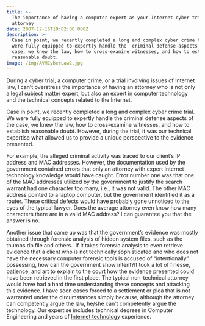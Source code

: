 ```yaml
---
title: >-
  The importance of having a computer expert as your Internet cyber trial
  attorney
date: 2007-12-16T19:02:00.000Z
description: >-
  Case in point, we recently completed a long and complex cyber crime trial.  We
  were fully equipped to expertly handle the  criminal defense aspects of the
  case, we knew the law, how to cross-examine witnesses, and how to establish
  reasonable doubt. 
image: /img/AVMCyberLaw2.jpg
---
```

During a cyber trial, a computer crime, or a trial involving issues of Internet law, I can’t overstress the importance of having an attorney who is not only a legal subject matter expert, but also an expert in computer technology and the technical concepts related to the Internet.

Case in point, we recently completed a long and complex cyber crime trial.  We were fully equipped to expertly handle the  criminal defense aspects of the case, we knew the law, how to cross-examine witnesses, and how to establish reasonable doubt. However, during the trial, it was our technical expertise what allowed us to provide a unique perspective to the evidence presented.

For example, the alleged criminal activity was traced to our client’s IP address and MAC addresses. However, the documentation used by the government contained errors that only an attorney with expert Internet technology knowledge would have caught. Error number one was that one of the MAC addresses utilized by the government to justify the search warrant had one character too many, i.e., it was not valid. The other MAC address pointed to a laptop computer, but the government identified it as a router. These critical defects would have probably gone unnoticed to the eyes of the typical lawyer. Does the average attorney even know how many characters there are in a valid MAC address? I can guarantee you that the answer is no.

Another issue that came up was that the government’s evidence was mostly obtained through forensic analysis of hidden system files, such as the thumbs.db file and others.&nbsp; If it takes forensic analysis to even retrieve evidence that a client who is not technically sophisticated and who does not have the necessary computer forensic tools is accused of “intentionally” possessing, how can the government show intent?It took a lot of finesse, patience, and art to explain to the court how the evidence presented could have been retrieved in the first place.  The typical non-technical attorney would have had a hard time understanding these concepts and attacking this evidence. I have seen cases forced to a settlement or plea that is not warranted under the circumstances simply because, although the attorney can competently argue the law, he/she can’t competently argue the technology. Our expertise includes technical degrees in Computer Engineering and years of  <a href="http://www.cyberinternetlawyer.com" target="_blank" rel="nofollow" >Internet technology</a> experience.
